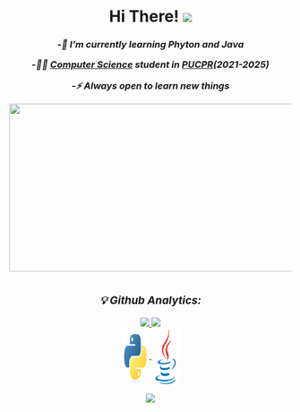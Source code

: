 <h1 align="center">
Hi There!
 <img src="https://media.giphy.com/media/hvRJCLFzcasrR4ia7z/giphy.gif" width="28">
</h1>
<h3 align="center">
  <em>

-🌱 I’m currently learning Phyton and Java


-🧑‍💻 <a href="https://www.pucpr.br/cursos-graduacao/ciencia-da-computacao/">Computer Science</a> student in <a href="https://www.pucpr.br/">PUCPR</a>(2021-2025)


-⚡ Always open to learn new things
   
   <div align="center">
  <img src="https://media.giphy.com/media/dWesBcTLavkZuG35MI/giphy.gif" width="600" height="300"/>
</div>

##

<div align="center">
  
  <h3>
    💡 Github Analytics:
  </h3>
  <a href="https://github.com/Thomas470">
  <img height="170" src="https://github-readme-stats.vercel.app/api?username=Thomas470&show_icons=true&theme=github_dark&include_all_commits=true&count_private=true"/>
  <img height="170" src="https://github-readme-stats.vercel.app/api/top-langs/?username=Thomas470&layout=compact&langs_count=7&theme=github_dark"/>
</div>
  
  
  
  <img align="center" alt="Python" height="100" width="50" src="https://raw.githubusercontent.com/devicons/devicon/master/icons/python/python-original.svg">
  <img align="center" alt="java" height="100" width="50" src="https://raw.githubusercontent.com/devicons/devicon/master/icons/java/java-original.svg">

 
 
 <div>
          
                                                                                      
<p align="center">
    <img src="https://capsule-render.vercel.app/api?type=waving&color=gradient&height=55&section=footer"/>
</p>
